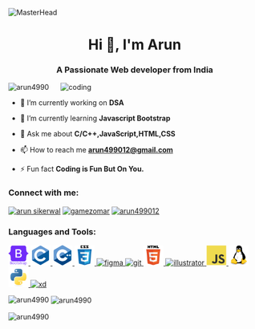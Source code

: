 ![MasterHead](https://img.freepik.com/premium-vector/web-development-coding-programming-futuristic-banner-computer-code-laptop_3482-5582.jpg?w=1380)
<h1 align="center">Hi 👋, I'm Arun</h1>
<h3 align="center">A Passionate Web developer from India</h3>
<img align="right" alt="coding" width="400" src="https://w7.pngwing.com/pngs/51/881/png-transparent-programmer-source-code-computer-computer-computer-program-computer-programming-thumbnail.png">
<p align="left"> <img src="https://komarev.com/ghpvc/?username=arun4990&label=Profile%20views&color=0e75b6&style=flat" alt="arun4990" /> </p>

- 🔭 I’m currently working on **DSA**

- 🌱 I’m currently learning **Javascript Bootstrap**

- 💬 Ask me about **C/C++,JavaScript,HTML,CSS**

- 📫 How to reach me **arun499012@gmail.com**

- ⚡ Fun fact **Coding is Fun But On You.**

<h3 align="left">Connect with me:</h3>
<p align="left">
<a href="https://linkedin.com/in/arun sikerwal" target="blank"><img align="center" src="https://raw.githubusercontent.com/rahuldkjain/github-profile-readme-generator/master/src/images/icons/Social/linked-in-alt.svg" alt="arun sikerwal" height="30" width="40" /></a>
<a href="https://www.youtube.com/c/gamezomar" target="blank"><img align="center" src="https://raw.githubusercontent.com/rahuldkjain/github-profile-readme-generator/master/src/images/icons/Social/youtube.svg" alt="gamezomar" height="30" width="40" /></a>
<a href="https://www.leetcode.com/arun499012" target="blank"><img align="center" src="https://raw.githubusercontent.com/rahuldkjain/github-profile-readme-generator/master/src/images/icons/Social/leet-code.svg" alt="arun499012" height="30" width="40" /></a>
</p>

<h3 align="left">Languages and Tools:</h3>
<p align="left"> <a href="https://getbootstrap.com" target="_blank" rel="noreferrer"> <img src="https://raw.githubusercontent.com/devicons/devicon/master/icons/bootstrap/bootstrap-plain-wordmark.svg" alt="bootstrap" width="40" height="40"/> </a> <a href="https://www.cprogramming.com/" target="_blank" rel="noreferrer"> <img src="https://raw.githubusercontent.com/devicons/devicon/master/icons/c/c-original.svg" alt="c" width="40" height="40"/> </a> <a href="https://www.w3schools.com/cpp/" target="_blank" rel="noreferrer"> <img src="https://raw.githubusercontent.com/devicons/devicon/master/icons/cplusplus/cplusplus-original.svg" alt="cplusplus" width="40" height="40"/> </a> <a href="https://www.w3schools.com/css/" target="_blank" rel="noreferrer"> <img src="https://raw.githubusercontent.com/devicons/devicon/master/icons/css3/css3-original-wordmark.svg" alt="css3" width="40" height="40"/> </a> <a href="https://www.figma.com/" target="_blank" rel="noreferrer"> <img src="https://www.vectorlogo.zone/logos/figma/figma-icon.svg" alt="figma" width="40" height="40"/> </a> <a href="https://git-scm.com/" target="_blank" rel="noreferrer"> <img src="https://www.vectorlogo.zone/logos/git-scm/git-scm-icon.svg" alt="git" width="40" height="40"/> </a> <a href="https://www.w3.org/html/" target="_blank" rel="noreferrer"> <img src="https://raw.githubusercontent.com/devicons/devicon/master/icons/html5/html5-original-wordmark.svg" alt="html5" width="40" height="40"/> </a> <a href="https://www.adobe.com/in/products/illustrator.html" target="_blank" rel="noreferrer"> <img src="https://www.vectorlogo.zone/logos/adobe_illustrator/adobe_illustrator-icon.svg" alt="illustrator" width="40" height="40"/> </a> <a href="https://developer.mozilla.org/en-US/docs/Web/JavaScript" target="_blank" rel="noreferrer"> <img src="https://raw.githubusercontent.com/devicons/devicon/master/icons/javascript/javascript-original.svg" alt="javascript" width="40" height="40"/> </a> <a href="https://www.linux.org/" target="_blank" rel="noreferrer"> <img src="https://raw.githubusercontent.com/devicons/devicon/master/icons/linux/linux-original.svg" alt="linux" width="40" height="40"/> </a> <a href="https://www.python.org" target="_blank" rel="noreferrer"> <img src="https://raw.githubusercontent.com/devicons/devicon/master/icons/python/python-original.svg" alt="python" width="40" height="40"/> </a> <a href="https://www.adobe.com/products/xd.html" target="_blank" rel="noreferrer"> <img src="https://cdn.worldvectorlogo.com/logos/adobe-xd.svg" alt="xd" width="40" height="40"/> </a> </p>

<p><img align="left" src="https://github-readme-stats.vercel.app/api/top-langs?username=arun4990&show_icons=true&locale=en&layout=compact" alt="arun4990" /></p>

<p>&nbsp;<img align="center" src="https://github-readme-stats.vercel.app/api?username=arun4990&show_icons=true&locale=en" alt="arun4990" /></p>

<p><img align="center" src="https://github-readme-streak-stats.herokuapp.com/?user=arun4990&" alt="arun4990" /></p>

